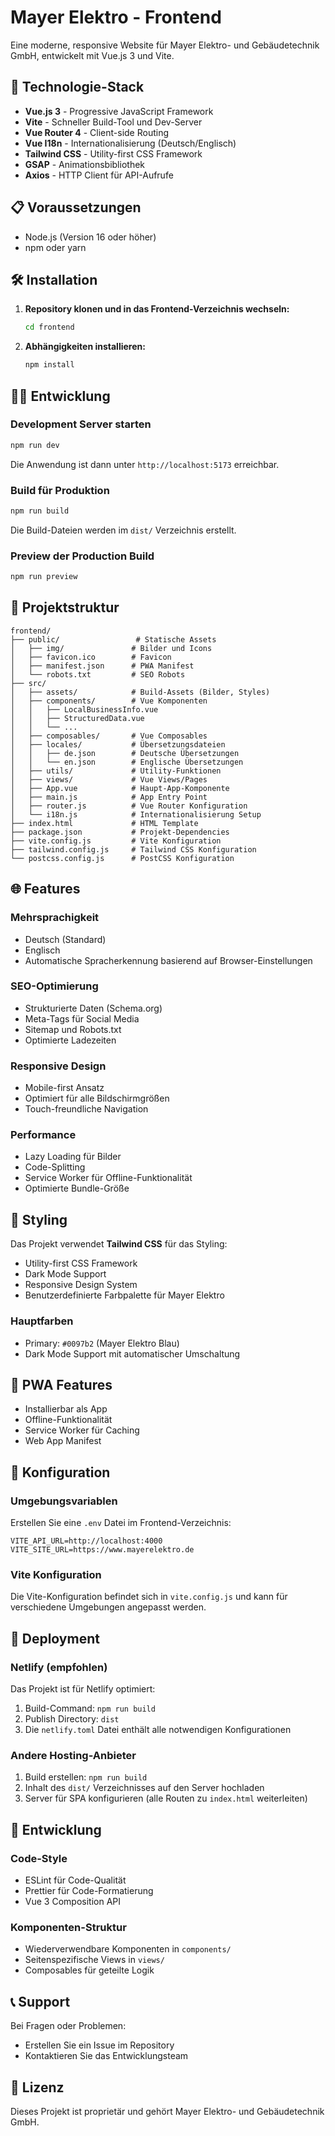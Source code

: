 # Mayer Elektro - Frontend

Eine moderne, responsive Website für Mayer Elektro- und Gebäudetechnik GmbH, entwickelt mit Vue.js 3 und Vite.

## 🚀 Technologie-Stack

- **Vue.js 3** - Progressive JavaScript Framework
- **Vite** - Schneller Build-Tool und Dev-Server
- **Vue Router 4** - Client-side Routing
- **Vue I18n** - Internationalisierung (Deutsch/Englisch)
- **Tailwind CSS** - Utility-first CSS Framework
- **GSAP** - Animationsbibliothek
- **Axios** - HTTP Client für API-Aufrufe

## 📋 Voraussetzungen

- Node.js (Version 16 oder höher)
- npm oder yarn

## 🛠️ Installation

1. **Repository klonen und in das Frontend-Verzeichnis wechseln:**
   ```bash
   cd frontend
   ```

2. **Abhängigkeiten installieren:**
   ```bash
   npm install
   ```

## 🏃‍♂️ Entwicklung

### Development Server starten
```bash
npm run dev
```
Die Anwendung ist dann unter `http://localhost:5173` erreichbar.

### Build für Produktion
```bash
npm run build
```
Die Build-Dateien werden im `dist/` Verzeichnis erstellt.

### Preview der Production Build
```bash
npm run preview
```

## 📁 Projektstruktur

```
frontend/
├── public/                 # Statische Assets
│   ├── img/               # Bilder und Icons
│   ├── favicon.ico        # Favicon
│   ├── manifest.json      # PWA Manifest
│   └── robots.txt         # SEO Robots
├── src/
│   ├── assets/            # Build-Assets (Bilder, Styles)
│   ├── components/        # Vue Komponenten
│   │   ├── LocalBusinessInfo.vue
│   │   ├── StructuredData.vue
│   │   └── ...
│   ├── composables/       # Vue Composables
│   ├── locales/           # Übersetzungsdateien
│   │   ├── de.json        # Deutsche Übersetzungen
│   │   └── en.json        # Englische Übersetzungen
│   ├── utils/             # Utility-Funktionen
│   ├── views/             # Vue Views/Pages
│   ├── App.vue            # Haupt-App-Komponente
│   ├── main.js            # App Entry Point
│   ├── router.js          # Vue Router Konfiguration
│   └── i18n.js            # Internationalisierung Setup
├── index.html             # HTML Template
├── package.json           # Projekt-Dependencies
├── vite.config.js         # Vite Konfiguration
├── tailwind.config.js     # Tailwind CSS Konfiguration
└── postcss.config.js      # PostCSS Konfiguration
```

## 🌐 Features

### Mehrsprachigkeit
- Deutsch (Standard)
- Englisch
- Automatische Spracherkennung basierend auf Browser-Einstellungen

### SEO-Optimierung
- Strukturierte Daten (Schema.org)
- Meta-Tags für Social Media
- Sitemap und Robots.txt
- Optimierte Ladezeiten

### Responsive Design
- Mobile-first Ansatz
- Optimiert für alle Bildschirmgrößen
- Touch-freundliche Navigation

### Performance
- Lazy Loading für Bilder
- Code-Splitting
- Service Worker für Offline-Funktionalität
- Optimierte Bundle-Größe

## 🎨 Styling

Das Projekt verwendet **Tailwind CSS** für das Styling:

- Utility-first CSS Framework
- Dark Mode Support
- Responsive Design System
- Benutzerdefinierte Farbpalette für Mayer Elektro

### Hauptfarben
- Primary: `#0097b2` (Mayer Elektro Blau)
- Dark Mode Support mit automatischer Umschaltung

## 📱 PWA Features

- Installierbar als App
- Offline-Funktionalität
- Service Worker für Caching
- Web App Manifest

## 🔧 Konfiguration

### Umgebungsvariablen
Erstellen Sie eine `.env` Datei im Frontend-Verzeichnis:

```env
VITE_API_URL=http://localhost:4000
VITE_SITE_URL=https://www.mayerelektro.de
```

### Vite Konfiguration
Die Vite-Konfiguration befindet sich in `vite.config.js` und kann für verschiedene Umgebungen angepasst werden.

## 🚀 Deployment

### Netlify (empfohlen)
Das Projekt ist für Netlify optimiert:

1. Build-Command: `npm run build`
2. Publish Directory: `dist`
3. Die `netlify.toml` Datei enthält alle notwendigen Konfigurationen

### Andere Hosting-Anbieter
1. Build erstellen: `npm run build`
2. Inhalt des `dist/` Verzeichnisses auf den Server hochladen
3. Server für SPA konfigurieren (alle Routen zu `index.html` weiterleiten)

## 🧪 Entwicklung

### Code-Style
- ESLint für Code-Qualität
- Prettier für Code-Formatierung
- Vue 3 Composition API

### Komponenten-Struktur
- Wiederverwendbare Komponenten in `components/`
- Seitenspezifische Views in `views/`
- Composables für geteilte Logik

## 📞 Support

Bei Fragen oder Problemen:
- Erstellen Sie ein Issue im Repository
- Kontaktieren Sie das Entwicklungsteam

## 📄 Lizenz

Dieses Projekt ist proprietär und gehört Mayer Elektro- und Gebäudetechnik GmbH.